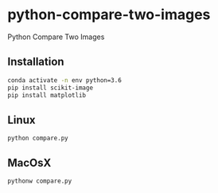 # python-compare-two-images
 Python Compare Two Images

## Installation 

``` bash
conda activate -n env python=3.6
pip install scikit-image
pip install matplotlib

```

## Linux
``` 
python compare.py
```

## MacOsX
```
pythonw compare.py
```

